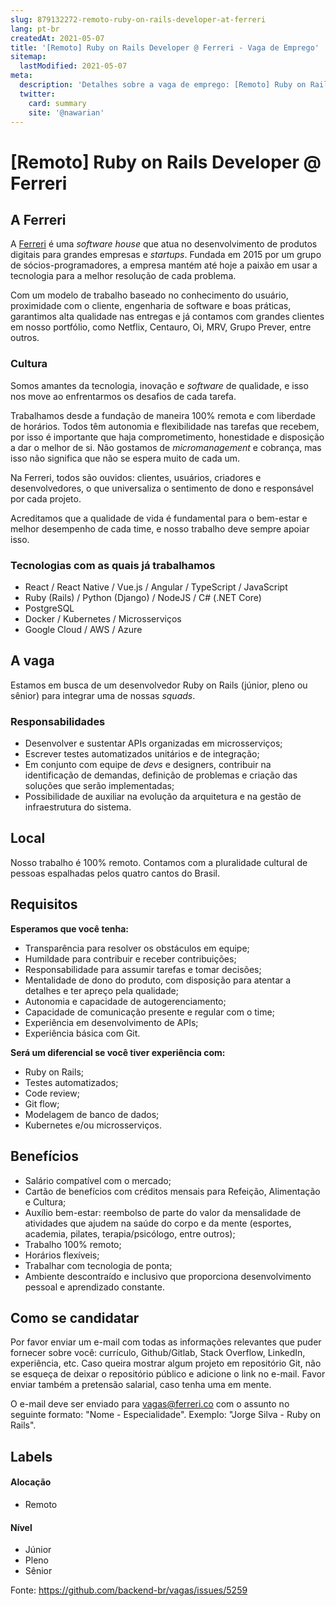 ```yaml
---
slug: 879132272-remoto-ruby-on-rails-developer-at-ferreri
lang: pt-br
createdAt: 2021-05-07
title: '[Remoto] Ruby on Rails Developer @ Ferreri - Vaga de Emprego'
sitemap:
  lastModified: 2021-05-07
meta:
  description: 'Detalhes sobre a vaga de emprego: [Remoto] Ruby on Rails Developer @ Ferreri'
  twitter:
    card: summary
    site: '@nawarian'
---
```


# [Remoto] Ruby on Rails Developer @ Ferreri

## A Ferreri

A [Ferreri](http://ferreri.co) é uma *software house* que atua no desenvolvimento de produtos digitais para grandes empresas e *startups*. Fundada em 2015 por um grupo de sócios-programadores, a empresa mantém até hoje a paixão em usar a tecnologia para a melhor resolução de cada problema.

Com um modelo de trabalho baseado no conhecimento do usuário, proximidade com o cliente, engenharia de software e boas práticas, garantimos alta qualidade nas entregas e já contamos com grandes clientes em nosso portfólio, como Netflix, Centauro, Oi, MRV, Grupo Prever, entre outros.

### Cultura

Somos amantes da tecnologia, inovação e *software* de qualidade, e isso nos move ao enfrentarmos os desafios de cada tarefa.

Trabalhamos desde a fundação de maneira 100% remota e com liberdade de horários. Todos têm autonomia e flexibilidade nas tarefas que recebem, por isso é importante que haja comprometimento, honestidade e disposição a dar o melhor de si. Não gostamos de *micromanagement* e cobrança, mas isso não significa que não se espera muito de cada um.

Na Ferreri, todos são ouvidos: clientes, usuários, criadores e desenvolvedores, o que universaliza o sentimento de dono e responsável por cada projeto. 

Acreditamos que a qualidade de vida é fundamental para o bem-estar e melhor desempenho de cada time, e nosso trabalho deve sempre apoiar isso.

### Tecnologias com as quais já trabalhamos

- React / React Native / Vue.js / Angular / TypeScript / JavaScript
- Ruby (Rails) / Python (Django) / NodeJS / C# (.NET Core)
- PostgreSQL
- Docker / Kubernetes / Microsserviços
- Google Cloud / AWS / Azure

## A vaga

Estamos em busca de um desenvolvedor Ruby on Rails (júnior, pleno ou sênior) para integrar uma de nossas *squads*.

### Responsabilidades

- Desenvolver e sustentar APIs organizadas em microsserviços;
- Escrever testes automatizados unitários e de integração;
- Em conjunto com equipe de *devs* e designers, contribuir na identificação de demandas, definição de problemas e criação das soluções que serão implementadas;
- Possibilidade de auxiliar na evolução da arquitetura e na gestão de infraestrutura do sistema.

## Local

Nosso trabalho é 100% remoto. Contamos com a pluralidade cultural de pessoas espalhadas pelos quatro cantos do Brasil.

## Requisitos

**Esperamos que você tenha:**
- Transparência para resolver os obstáculos em equipe;
- Humildade para contribuir e receber contribuições;
- Responsabilidade para assumir tarefas e tomar decisões;
- Mentalidade de dono do produto, com disposição para atentar a detalhes e ter apreço pela qualidade;
- Autonomia e capacidade de autogerenciamento;
- Capacidade de comunicação presente e regular com o time;
- Experiência em desenvolvimento de APIs;
- Experiência básica com Git.

**Será um diferencial se você tiver experiência com:**
- Ruby on Rails;
- Testes automatizados;
- Code review;
- Git flow;
- Modelagem de banco de dados;
- Kubernetes e/ou microsserviços.

## Benefícios

- Salário compatível com o mercado;
- Cartão de benefícios com créditos mensais para Refeição, Alimentação e Cultura;
- Auxílio bem-estar: reembolso de parte do valor da mensalidade de atividades que ajudem na saúde do corpo e da mente (esportes, academia, pilates, terapia/psicólogo, entre outros);
- Trabalho 100% remoto;
- Horários flexíveis;
- Trabalhar com tecnologia de ponta;
- Ambiente descontraído e inclusivo que proporciona desenvolvimento pessoal e aprendizado constante.

## Como se candidatar

Por favor enviar um e-mail com todas as informações relevantes que puder fornecer sobre você: currículo, Github/Gitlab, Stack Overflow, LinkedIn, experiência, etc. Caso queira mostrar algum projeto em repositório Git, não se esqueça de deixar o repositório público e adicione o link no e-mail. Favor enviar também a pretensão salarial, caso tenha uma em mente.

O e-mail deve ser enviado para [vagas@ferreri.co](mailto:vagas@ferreri.co) com o assunto no seguinte formato: "Nome - Especialidade". Exemplo: "Jorge Silva - Ruby on Rails".

## Labels
<!-- retire os labels que não fazem sentido à vaga -->

#### Alocação
- Remoto

#### Nível
- Júnior
- Pleno
- Sênior

Fonte: https://github.com/backend-br/vagas/issues/5259